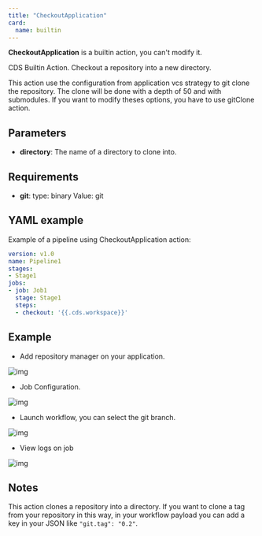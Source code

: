 ```yaml
---
title: "CheckoutApplication"
card:
  name: builtin
---
```


**CheckoutApplication** is a builtin action, you can't modify it.

CDS Builtin Action.
Checkout a repository into a new directory.

This action use the configuration from application vcs strategy to git clone the repository.
The clone will be done with a depth of 50 and with submodules.
If you want to modify theses options, you have to use gitClone action.


## Parameters

* **directory**: The name of a directory to clone into.


## Requirements

* **git**: type: binary Value: git


## YAML example

Example of a pipeline using CheckoutApplication action:
```yml
version: v1.0
name: Pipeline1
stages:
- Stage1
jobs:
- job: Job1
  stage: Stage1
  steps:
  - checkout: '{{.cds.workspace}}'

```

## Example

* Add repository manager on your application.

![img](/images/workflows.pipelines.actions.builtin.checkout-application-repo-manager.png)

* Job Configuration.

![img](/images/workflows.pipelines.actions.builtin.checkout-application-edit-job.png)

* Launch workflow, you can select the git branch.

![img](/images/workflows.pipelines.actions.builtin.checkout-application-run-workflow.png)

* View logs on job

![img](/images/workflows.pipelines.actions.builtin.checkout-application-run-job.png)

## Notes

This action clones a repository into a directory. If you want to clone a tag from your repository in this way, in your workflow payload you can add a key in your JSON like `"git.tag": "0.2"`.
